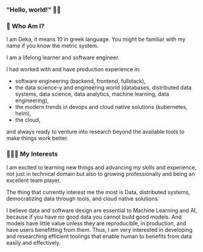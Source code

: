 ### "Hello, world!" 👋🏽 

<!--
**deka108/deka108** is a ✨ _special_ ✨ repository because its `README.md` (this file) appears on your GitHub profile.

Here are some ideas to get you started:

- 🔭 I’m currently working on ...
- 🌱 I’m currently learning ...
- 👯 I’m looking to collaborate on ...
- 🤔 I’m looking for help with ...
- 💬 Ask me about ...
- 📫 How to reach me: ...
- 😄 Pronouns: ...
- ⚡ Fun fact: ...
-->

### 👤 Who Am I?
I am Deka, it means 10 in greek language. You might be familiar with my name if you know the metric system.

I am a lifelong learner and software engineer. 

I had worked with and have production experience in:
- software engineering (backend, frontend, fullstack),
- the data science-y and engineering world (databases, distributed data systems, data science, data analytics, 
machine learning, data engineering),  
- the modern trends in devops and cloud native solutions (kubernetes, helm),
- the cloud,

and always ready to venture into research beyond the available tools to make things work better.

### 🧑🏽‍🎨 My Interests

I am excited to learning new things and advancing my skills and experience, not just in technical domain
but also to growing professionally and being an excellent team player.

The thing that currently interest me the most is Data, distributed systems, democratizing data through tools, 
and cloud native solutions. 

I believe data and software design are essential to Machine Learning and AI, because if you have no good data 
you cannot build good models. And models have little value unless they are reproducible, in production, and 
have users benefitting from them. Thus, I am very interested in developing and researching efficient toolings 
that enable human to benefits from data easily and effectively.
